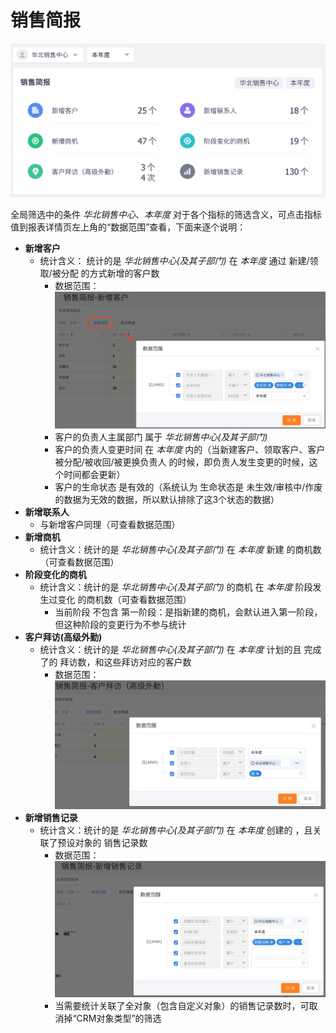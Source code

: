 





# 销售简报

![](.\images\销售简报.png)

全局筛选中的条件  *华北销售中心*、*本年度*   对于各个指标的筛选含义，可点击指标值到报表详情页左上角的“数据范围”查看，下面来逐个说明：

- **新增客户**
    - 统计含义： 统计的是 *华北销售中心(及其子部门)*  在 *本年度*  通过 新建/领取/被分配  的方式新增的客户数
        - 数据范围：![](.\images\数据范围01.png)
        - 客户的负责人主属部门  属于   *华北销售中心(及其子部门)* 
        - 客户的负责人变更时间 在 *本年度* 内的（当新建客户、领取客户、客户被分配/被收回/被更换负责人 的时候，即负责人发生变更的时候，这个时间都会更新）
        - 客户的生命状态 是有效的（系统认为 生命状态是 未生效/审核中/作废 的数据为无效的数据，所以默认排除了这3个状态的数据）
- **新增联系人**
    - 与新增客户同理（可查看数据范围）
- **新增商机**
    - 统计含义：统计的是 *华北销售中心(及其子部门)*    在 *本年度*  新建  的商机数（可查看数据范围）
- **阶段变化的商机**
    - 统计含义：统计的是 *华北销售中心(及其子部门)*  的商机   在 *本年度*  阶段发生过变化 的商机数（可查看数据范围）
        - 当前阶段 不包含 第一阶段：是指新建的商机，会默认进入第一阶段，但这种阶段的变更行为不参与统计
- **客户拜访(高级外勤)**
    - 统计含义：统计的是 *华北销售中心(及其子部门)*  在 *本年度*  计划的且 完成 了的 拜访数，和这些拜访对应的客户数
      - 数据范围：![](.\images\数据范围03.png)
- **新增销售记录**
    - 统计含义：统计的是 *华北销售中心(及其子部门)*   在 *本年度* 创建的 ，且关联了预设对象的 销售记录数
        - 数据范围：![](.\images\数据范围04.png)
        - 当需要统计关联了全对象（包含自定义对象）的销售记录数时，可取消掉“CRM对象类型”的筛选



